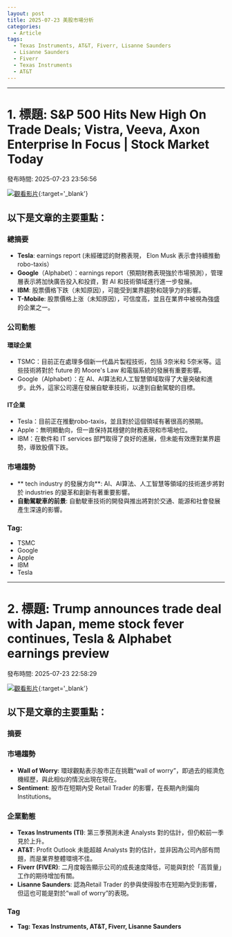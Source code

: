 ```yaml
---
layout: post
title: 2025-07-23 美股市場分析
categories:
  - Article
tags:
  - Texas Instruments, AT&T, Fiverr, Lisanne Saunders
  - Lisanne Saunders
  - Fiverr
  - Texas Instruments
  - AT&T
---
```


---
# 1. 標題: S&P 500 Hits New High On Trade Deals; Vistra, Veeva, Axon Enterprise In Focus | Stock Market Today
發布時間: 2025-07-23 23:56:56

 [![觀看影片](https://i.ytimg.com/vi/womL-dAWs9s/sddefault.jpg)](https://www.youtube.com/watch?v=womL-dAWs9s){:target='_blank'}

## 以下是文章的主要重點：

### 總摘要

* **Tesla**: earnings report (未經確認的財務表現， Elon Musk 表示會持續推動robo-taxis）
* **Google**（Alphabet）：earnings report（預期財務表現強於市場預測），管理層表示將加快廣告投入和投資，對 AI 和技術領域進行進一步發展。
* **IBM**: 股票價格下跌（未知原因），可能受到業界趨勢和競爭力的影響。
* **T-Mobile**: 股票價格上涨（未知原因），可信度高，並且在業界中被視為強盛的企業之一。

### 公司動態

#### 環球企業

*   TSMC：目前正在處理多個新一代晶片製程技術，包括 3奈米和 5奈米等。這些技術將對於 future 的 Moore's Law 和電腦系統的發展有重要影響。
*   Google（Alphabet）：在 AI、AI算法和人工智慧領域取得了大量突破和進步。此外，這家公司還在發展自駛車技術，以達到自動駕駛的目標。

#### IT企業

*   Tesla：目前正在推動robo-taxis，並且對於這個領域有著很高的預期。
*   Apple：無明顯動向，但一直保持其穩健的財務表現和市場地位。
*   IBM：在軟件和 IT services 部門取得了良好的進展，但未能有效應對業界趨勢，導致股價下跌。

### 市場趨勢

*   ** tech industry 的發展方向**: AI、AI算法、人工智慧等領域的技術進步將對於 industries 的變革和創新有著重要影響。
*   **自動駕駛車的前景**: 自動駛車技術的開發與推出將對於交通、能源和社會發展產生深遠的影響。

### Tag:

*   TSMC
*   Google
*   Apple
*   IBM
*   Tesla

---
# 2. 標題: Trump announces trade deal with Japan, meme stock fever continues, Tesla & Alphabet earnings preview
發布時間: 2025-07-23 22:58:29

 [![觀看影片](https://i.ytimg.com/vi/Eeapj4ZxFD4/sddefault.jpg)](https://www.youtube.com/watch?v=Eeapj4ZxFD4){:target='_blank'}

## 以下是文章的主要重點：

### 摘要

### 市場趨勢
- **Wall of Worry**: 環球觀點表示股市正在挑戰“wall of worry”，即過去的經濟危機經歷，與此相似的情況出現在現在。
- **Sentiment**: 股市在短期內受 Retail Trader 的影響，在長期內則偏向 Institutions。

### 企業動態
- **Texas Instruments (TI)**: 第三季預測未達 Analysts 對的估計，但仍較前一季見於上升。
- **AT&T**: Profit Outlook 未能超越 Analysts 對的估計，並非因為公司內部有問題，而是業界整體環境不佳。
- **Fiverr (FIVER)**: 二月度報告顯示公司的成長速度降低，可能與對於「高質量」工作的期待增加有關。
- **Lisanne Saunders**: 認為Retail Trader 的參與使得股市在短期內受到影響，但這也可能是對於“wall of worry”的表現。

###  Tag
- **Tag: Texas Instruments, AT&T, Fiverr, Lisanne Saunders**

